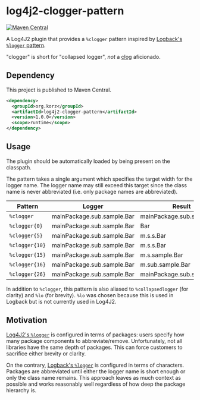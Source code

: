# log4j2-clogger-pattern

[![Maven Central](https://img.shields.io/maven-central/v/org.korz/log4j2-clogger-pattern.svg)](https://search.maven.org/artifact/org.korz/log4j2-clogger-pattern)

A Log4J2 plugin that provides a `%clogger` pattern inspired by [Logback's
`%logger` pattern][logback-logger].

"clogger" is short for "collapsed logger", *not* a [clog][clog-wiki]
aficionado.

## Dependency

This project is published to Maven Central.

```xml
<dependency>
  <groupId>org.korz</groupId>
  <artifactId>log4j2-clogger-pattern</artifactId>
  <version>1.0.0</version>
  <scope>runtime</scope>
</dependency>
```

## Usage

The plugin should be automatically loaded by being present on the classpath.

The pattern takes a single argument which specifies the target width for
the logger name. The logger name may still exceed this target since the
class name is never abbreviated (i.e. only package names are abbreviated).

Pattern        | Logger                     | Result
---------------|----------------------------|---------------------------
`%clogger`     | mainPackage.sub.sample.Bar | mainPackage.sub.sample.Bar
`%clogger{0}`  | mainPackage.sub.sample.Bar | Bar
`%clogger{5}`  | mainPackage.sub.sample.Bar | m.s.s.Bar
`%clogger{10}` | mainPackage.sub.sample.Bar | m.s.s.Bar
`%clogger{15}` | mainPackage.sub.sample.Bar | m.s.sample.Bar
`%clogger{16}` | mainPackage.sub.sample.Bar | m.sub.sample.Bar
`%clogger{26}` | mainPackage.sub.sample.Bar | mainPackage.sub.sample.Bar

In addition to `%clogger`, this pattern is also aliased to `%collapsedlogger`
(for clarity) and `%lo` (for brevity). `%lo` was chosen because this is used
in Logback but is not currently used in Log4J2.

## Motivation

[Log4J2's `%logger`][log4j2-logger] is configured in terms of packages: users
specify how many  package components to abbreviate/remove. Unfortunately, not
all libraries have  the same depth of packages. This can force customers to
sacrifice either brevity or clarity.

On the contrary, [Logback's `%logger`][logback-logger] is configured in terms
of characters. Packages are abbreviated until either the logger name is short
enough or only the class name remains. This approach leaves as much context as
possible and works reasonably well regardless of how deep the package hierarchy
is.

[log4j2-logger]: https://logging.apache.org/log4j/2.x/manual/layouts.html#Patterns
[logback-logger]: https://logback.qos.ch/manual/layouts.html#logger
[clog-wiki]: https://en.wikipedia.org/wiki/Clog
